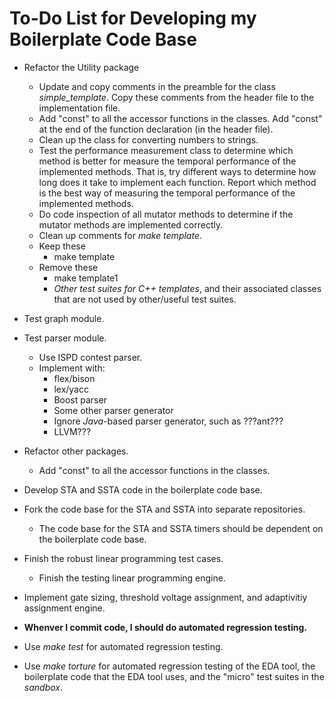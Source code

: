 # To-Do List for Developing my Boilerplate Code Base


- Refactor the Utility package
	+ Update and copy comments in the preamble for the class
		*simple_template*.
		Copy these comments from the header file to the
		implementation file.
	+ Add "const" to all the accessor functions in the classes.
		Add "const" at the end of the function declaration
		(in the header file).
	+ Clean up the class for converting numbers to strings.
	+ Test the performance measurement class to determine which
		method is better for measure the temporal performance of
		the implemented methods.
		That is, try different ways to determine how long does it
		take to implement each function.
		Report which method is the best way of measuring the
		temporal performance of the implemented methods.
	+ Do code inspection of all mutator methods to determine if
		the mutator methods are implemented correctly.
	+ Clean up comments for *make template*.
	+ Keep these
		- make template
	+ Remove these
		- make template1
		- *Other test suites for C++ templates*, and their associated
			classes that are not used by other/useful test suites.



- Test graph module.
- Test parser module.
	+ Use ISPD contest parser.
	+ Implement with:
		- flex/bison
		- lex/yacc
		- Boost parser
		- Some other parser generator
		- Ignore *Java*-based parser generator, such as ???ant???
		- LLVM???

- Refactor other packages.
	+ Add "const" to all the accessor functions in the classes.












- Develop STA and SSTA code in the boilerplate code base.
- Fork the code base for the STA and SSTA into separate repositories.
	+ The code base for the STA and SSTA timers should be dependent
		on the boilerplate code base.
- Finish the robust linear programming test cases.
	- Finish the testing linear programming engine.



- Implement gate sizing, threshold voltage assignment, and
	adaptivitiy assignment engine.



- **Whenver I commit code, I should do automated regression testing.**
- Use *make test* for automated regression testing.
- Use *make torture* for automated regression testing of the EDA tool,
	the boilerplate code that the EDA tool uses, and the "micro" test
	suites in the *sandbox*.



